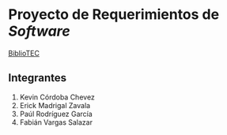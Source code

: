 # Proyecto de Requerimientos de *Software*

[BiblioTEC](https://appbibliotec.azurewebsites.net/)
## Integrantes

1. Kevin Córdoba Chevez
2. Erick Madrigal Zavala
3. Paúl Rodríguez García
4. Fabián Vargas Salazar